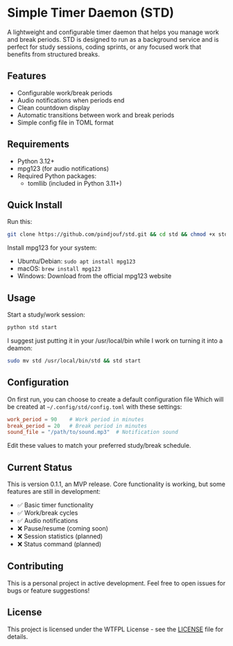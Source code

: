 # Simple Timer Daemon (STD)

A lightweight and configurable timer daemon that helps you manage work and break periods. STD is designed to run as a background service and is perfect for study sessions, coding sprints, or any focused work that benefits from structured breaks.

## Features

- Configurable work/break periods
- Audio notifications when periods end
- Clean countdown display
- Automatic transitions between work and break periods
- Simple config file in TOML format

## Requirements

- Python 3.12+
- mpg123 (for audio notifications)
- Required Python packages:
  - tomllib (included in Python 3.11+)

## Quick Install

Run this:
```bash
git clone https://github.com/pindjouf/std.git && cd std && chmod +x std && ./std start
```

Install mpg123 for your system:
- Ubuntu/Debian: `sudo apt install mpg123`
- macOS: `brew install mpg123`
- Windows: Download from the official mpg123 website

## Usage

Start a study/work session:
```bash
python std start
```

I suggest just putting it in your /usr/local/bin while I work on turning it into a deamon:
```bash
sudo mv std /usr/local/bin/std && std start
```

## Configuration

On first run, you can choose to create a default configuration file Which will be created at `~/.config/std/config.toml` with these settings:

```toml
work_period = 90    # Work period in minutes
break_period = 20   # Break period in minutes
sound_file = "/path/to/sound.mp3"  # Notification sound
```

Edit these values to match your preferred study/break schedule.

## Current Status

This is version 0.1.1, an MVP release. Core functionality is working, but some features are still in development:

- ✅ Basic timer functionality
- ✅ Work/break cycles
- ✅ Audio notifications
- ❌ Pause/resume (coming soon)
- ❌ Session statistics (planned)
- ❌ Status command (planned)

## Contributing

This is a personal project in active development. Feel free to open issues for bugs or feature suggestions!

## License

This project is licensed under the WTFPL License - see the [LICENSE](LICENSE) file for details.
